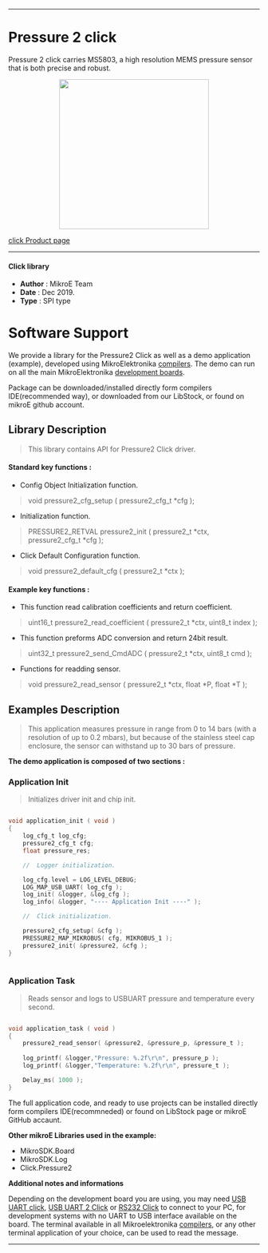 

---
# Pressure 2 click

Pressure 2 click carries MS5803, a high resolution MEMS pressure sensor that is both precise and robust.

<p align="center">
  <img src="https://download.mikroe.com/images/click_for_ide/pressure_click.png" height=300px>
</p>

[click Product page](<https://www.mikroe.com/pressure-2-click>)

---


#### Click library 

- **Author**        : MikroE Team
- **Date**          : Dec 2019.
- **Type**          : SPI type


# Software Support

We provide a library for the Pressure2 Click 
as well as a demo application (example), developed using MikroElektronika 
[compilers](https://shop.mikroe.com/compilers). 
The demo can run on all the main MikroElektronika [development boards](https://shop.mikroe.com/development-boards).

Package can be downloaded/installed directly form compilers IDE(recommended way), or downloaded from our LibStock, or found on mikroE github account. 

## Library Description

> This library contains API for Pressure2 Click driver.

#### Standard key functions :

- Config Object Initialization function.
> void pressure2_cfg_setup ( pressure2_cfg_t *cfg ); 
 
- Initialization function.
> PRESSURE2_RETVAL pressure2_init ( pressure2_t *ctx, pressure2_cfg_t *cfg );

- Click Default Configuration function.
> void pressure2_default_cfg ( pressure2_t *ctx );


#### Example key functions :

- This function read calibration coefficients and return coefficient.
> uint16_t pressure2_read_coefficient ( pressure2_t *ctx, uint8_t index );

- This function preforms ADC conversion and return 24bit result.
> uint32_t pressure2_send_CmdADC ( pressure2_t *ctx, uint8_t cmd );

- Functions for readding sensor.
> void pressure2_read_sensor ( pressure2_t *ctx, float *P, float *T );

## Examples Description

> This application measures pressure in range from 0 to 14 bars (with a resolution of up to 0.2 mbars), but because of the stainless 
> steel cap enclosure, the sensor can withstand up to 30 bars of pressure.

**The demo application is composed of two sections :**

### Application Init 

> Initializes driver init and chip init.

```c

void application_init ( void )
{
    log_cfg_t log_cfg;
    pressure2_cfg_t cfg;
    float pressure_res;

    //  Logger initialization.

    log_cfg.level = LOG_LEVEL_DEBUG;
    LOG_MAP_USB_UART( log_cfg );
    log_init( &logger, &log_cfg );
    log_info( &logger, "---- Application Init ----" );

    //  Click initialization.

    pressure2_cfg_setup( &cfg );
    PRESSURE2_MAP_MIKROBUS( cfg, MIKROBUS_1 );
    pressure2_init( &pressure2, &cfg );
}
  
```

### Application Task

> Reads sensor and logs to USBUART pressure and temperature every second. 

```c

void application_task ( void )
{
    pressure2_read_sensor( &pressure2, &pressure_p, &pressure_t );
    
    log_printf( &logger,"Pressure: %.2f\r\n", pressure_p );
    log_printf( &logger,"Temperature: %.2f\r\n", pressure_t );

    Delay_ms( 1000 );
}

```

The full application code, and ready to use projects can be  installed directly form compilers IDE(recommneded) or found on LibStock page or mikroE GitHub accaunt.

**Other mikroE Libraries used in the example:** 

- MikroSDK.Board
- MikroSDK.Log
- Click.Pressure2

**Additional notes and informations**

Depending on the development board you are using, you may need 
[USB UART click](https://shop.mikroe.com/usb-uart-click), 
[USB UART 2 Click](https://shop.mikroe.com/usb-uart-2-click) or 
[RS232 Click](https://shop.mikroe.com/rs232-click) to connect to your PC, for 
development systems with no UART to USB interface available on the board. The 
terminal available in all Mikroelektronika 
[compilers](https://shop.mikroe.com/compilers), or any other terminal application 
of your choice, can be used to read the message.



---
